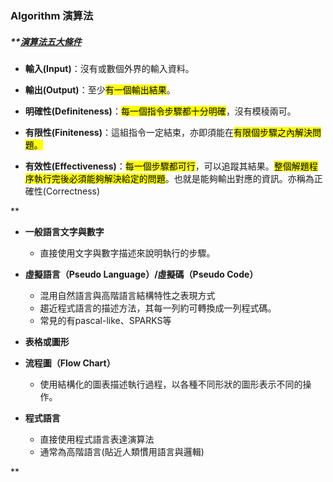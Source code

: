 ### Algorithm 演算法

##### **<u>演算法五大條件</u>

- **輸入(Input)**：沒有或數個外界的輸入資料。

- **輸出(Output)**：至少<mark>有一個輸出結果</mark>。

- **明確性(Definiteness)**：<mark>每一個指令步驟都十分明確</mark>，沒有模稜兩可。

- **有限性(Finiteness)**：這組指令一定結束，亦即須能在<mark>有限個步驟之內解決問題。</mark>

- **有效性(Effectiveness)**：<mark>每一個步驟都可行</mark>，可以追蹤其結果。<mark>整個解題程序執行完後必須能夠解決給定的問題</mark>。也就是能夠輸出對應的資訊。亦稱為正確性(Correctness)

**

- **一般語言文字與數字**
  - 直接使用文字與數字描述來說明執行的步驟。

- **虛擬語言（Pseudo Language）/虛擬碼（Pseudo Code）**
  - 混用自然語言與高階語言結構特性之表現方式
  - 趨近程式語言的描述方法，其每一列約可轉換成一列程式碼。
  - 常見的有pascal-like、SPARKS等

- **表格或圖形**

- **流程圖（Flow Chart）**
  
  - 使用結構化的圖表描述執行過程，以各種不同形狀的圖形表示不同的操作。

- **程式語言**
  - 直接使用程式語言表達演算法
  - 通常為高階語言(貼近人類慣用語言與邏輯)

**
